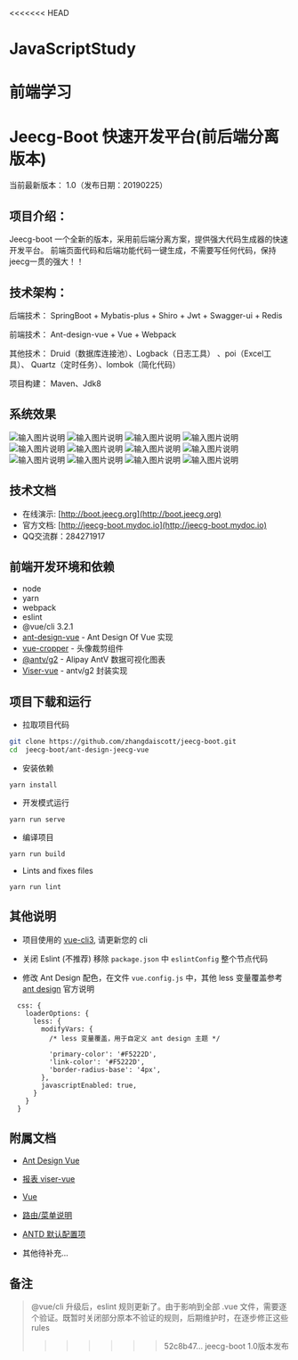 <<<<<<< HEAD
# JavaScriptStudy
前端学习
=======
Jeecg-Boot 快速开发平台(前后端分离版本)
===============

当前最新版本： 1.0（发布日期：20190225）

项目介绍：
-----------------------------------
Jeecg-boot 一个全新的版本，采用前后端分离方案，提供强大代码生成器的快速开发平台。
前端页面代码和后端功能代码一键生成，不需要写任何代码，保持jeecg一贯的强大！！


技术架构：
-----------------------------------
后端技术： SpringBoot + Mybatis-plus + Shiro + Jwt + Swagger-ui + Redis

前端技术： Ant-design-vue + Vue + Webpack

其他技术： Druid（数据库连接池）、Logback（日志工具） 、poi（Excel工具）、
           Quartz（定时任务）、lombok（简化代码）
		   
项目构建： Maven、Jdk8



系统效果
----

![输入图片说明](https://static.oschina.net/uploads/img/201902/25154007_icdX.png "在这里输入图片标题")
![输入图片说明](https://static.oschina.net/uploads/img/201902/25153956_Q752.png "在这里输入图片标题")
![输入图片说明](https://static.oschina.net/uploads/img/201901/07154149_555Q.png "在这里输入图片标题")
![输入图片说明](https://static.oschina.net/uploads/img/201902/25154209_qlCg.png "在这里输入图片标题")
![输入图片说明](https://static.oschina.net/uploads/img/201902/25154251_XoW9.png "在这里输入图片标题")
![输入图片说明](https://static.oschina.net/uploads/img/201902/25154331_0ndT.png "在这里输入图片标题")
![输入图片说明](https://static.oschina.net/uploads/img/201902/25154414_ckFS.png "在这里输入图片标题")
![输入图片说明](https://static.oschina.net/uploads/img/201902/25155155_Hm6H.png "在这里输入图片标题")
![输入图片说明](https://static.oschina.net/uploads/img/201902/25155213_T04n.png "在这里输入图片标题")
![输入图片说明](https://static.oschina.net/uploads/img/201902/25155224_MRLU.png "在这里输入图片标题")
![输入图片说明](https://static.oschina.net/uploads/img/201902/25155234_7zCP.png "在这里输入图片标题")
![输入图片说明](https://static.oschina.net/uploads/img/201902/25155242_K7Sw.png "在这里输入图片标题")


技术文档
-----------------------------------
* 在线演示: [http://boot.jeecg.org](http://boot.jeecg.org)
* 官方文档: [http://jeecg-boot.mydoc.io](http://jeecg-boot.mydoc.io)
* QQ交流群：284271917


前端开发环境和依赖
----
- node
- yarn
- webpack
- eslint
- @vue/cli 3.2.1
- [ant-design-vue](https://github.com/vueComponent/ant-design-vue) - Ant Design Of Vue 实现
- [vue-cropper](https://github.com/xyxiao001/vue-cropper) - 头像裁剪组件
- [@antv/g2](https://antv.alipay.com/zh-cn/index.html) - Alipay AntV 数据可视化图表
- [Viser-vue](https://viserjs.github.io/docs.html#/viser/guide/installation)  - antv/g2 封装实现



项目下载和运行
----

- 拉取项目代码
```bash
git clone https://github.com/zhangdaiscott/jeecg-boot.git
cd  jeecg-boot/ant-design-jeecg-vue
```

- 安装依赖
```
yarn install
```

- 开发模式运行
```
yarn run serve
```

- 编译项目
```
yarn run build
```

- Lints and fixes files
```
yarn run lint
```



其他说明
----

- 项目使用的 [vue-cli3](https://cli.vuejs.org/guide/), 请更新您的 cli

- 关闭 Eslint (不推荐) 移除 `package.json` 中 `eslintConfig` 整个节点代码

- 修改 Ant Design 配色，在文件 `vue.config.js` 中，其他 less 变量覆盖参考 [ant design](https://ant.design/docs/react/customize-theme-cn) 官方说明
```ecmascript 6
  css: {
    loaderOptions: {
      less: {
        modifyVars: {
          /* less 变量覆盖，用于自定义 ant design 主题 */

          'primary-color': '#F5222D',
          'link-color': '#F5222D',
          'border-radius-base': '4px',
        },
        javascriptEnabled: true,
      }
    }
  }
```



附属文档
----
- [Ant Design Vue](https://vuecomponent.github.io/ant-design-vue/docs/vue/introduce-cn)

- [报表 viser-vue](https://viserjs.github.io/demo.html#/viser/bar/basic-bar)

- [Vue](https://cn.vuejs.org/v2/guide)

- [路由/菜单说明](https://github.com/zhangdaiscott/jeecg-boot/tree/master/ant-design-jeecg-vue/src/router/README.md)

- [ANTD 默认配置项](https://github.com/zhangdaiscott/jeecg-boot/tree/master/ant-design-jeecg-vue/src/defaultSettings.js)

- 其他待补充...


备注
----

> @vue/cli 升级后，eslint 规则更新了。由于影响到全部 .vue 文件，需要逐个验证。既暂时关闭部分原本不验证的规则，后期维护时，在逐步修正这些 rules
>>>>>>> 52c8b47... jeecg-boot 1.0版本发布
